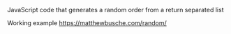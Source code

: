 JavaScript code that generates a random order from a return separated list

Working example https://matthewbusche.com/random/
